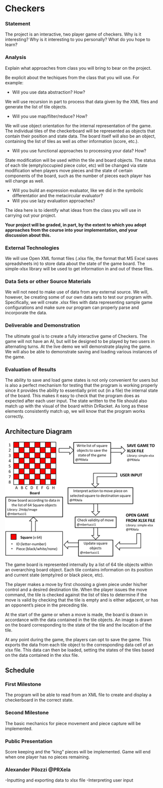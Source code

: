 # Checkers

### Statement
The project is an interactive, two player game of checkers.
Why is it interesting? Why is it interesting to you personally? What do you hope to learn? 

### Analysis
Explain what approaches from class you will bring to bear on the project.

Be explicit about the techiques from the class that you will use. For example:

- Will you use data abstraction? How?

We will use recursion in part to process that data given by the XML files and generate the list of tile objects.

- Will you use map/filter/reduce? How?

We will use object orientation for the internal representation of the game. The individual tiles of the checkerboard will be represented as objects that contain their position and state data. The board itself will also be an object, containing the list of tiles as well as other information (score, etc.).

- Will you use functional approaches to processing your data? How?

State modification will be used within the tile and board objects. The status of each tile (empty/occupied piece color, etc) will be changed via state modification when players move pieces and the state of certain components of the board, such as the number of pieces each player has will change as well.

- Will you build an expression evaluator, like we did in the symbolic differentatior and the metacircular evaluator?
- Will you use lazy evaluation approaches?

The idea here is to identify what ideas from the class you will use in carrying out your project. 

**Your project will be graded, in part, by the extent to which you adopt approaches from the course into your implementation, _and_ your discussion about this.**

### External Technologies
We will use Open XML format files (.xlsx file, the format that MS Excel saves spreadsheets in) to store data about the state of the game board. The simple-xlsx library will be used to get information in and out of these files.

### Data Sets or other Source Materials
We will not need to make use of data from any external source. We will, however, be creating some of our own data sets to test our program with. Specifically, we will create .xlsx files with data representing sample game configurations and make sure our program can properly parse and incorporate the data.

### Deliverable and Demonstration
The ultimate goal is to create a fully interactive game of Checkers. The game will not have an AI, but will be designed to be played by two users in alternating turns. At the live demo we will demonstrate playing the game. We will also be able to demonstrate saving and loading various instances of the game.

### Evaluation of Results
The ability to save and load game states is not only convenient for users but is also a perfect mechanism for testing that the program is working properly since it provides the ability to essentially print out (in a file) the internal state of the board. This makes it easy to check that the program does as expected after each user input. The state written to the file should also match up with the visual of the board within DrRacket. As long as these elements consistently match up, we will know that the program works correctly.

## Architecture Diagram
![Diagram](/fp4-architecture-diagram.png?raw=true)
    
The game board is represented internally by a list of 64 tile objects within an overarching board object. Each tile contains information on its position and current state (empty/red or black piece, etc).

The player makes a move by first choosing a given piece under his/her control and a desired destination tile. When the player issues the move command, the tile is checked against the list of tiles to determine if the move is valid by checking that the tile is empty and is either adjacent, or has an opponent’s piece in the preceding tile.

At the start of the game or when a move is made, the board is drawn in accordance with the data contained in the tile objects. An image is drawn on the board corresponding to the state of the tile and the location of the tile.

At any point during the game, the players can opt to save the game. This exports the data from each tile object to the corresponding data cell of an xlsx file. This data can then be loaded, setting the states of the tiles based on the data contained in the xlsx file.
## Schedule

### First Milestone
The program will be able to read from an XML file to create and display a checkerboard in the correct state.

### Second Milestone
The basic mechanics for piece movement and piece capture will be implemented. 

### Public Presentation
Score keeping and the “king" pieces will be implemented. Game will end when one player has no pieces remaining.

### Alexander Pilozzi @PRXela
-Inputting and exporting data to xlsx file
-Interpreting user input  
